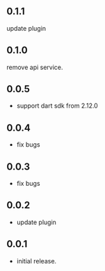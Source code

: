 ## 0.1.1
update plugin

## 0.1.0
remove api service.

## 0.0.5

* support dart sdk from 2.12.0

## 0.0.4

* fix bugs

## 0.0.3

* fix bugs

## 0.0.2

* update plugin


## 0.0.1

* initial release.
